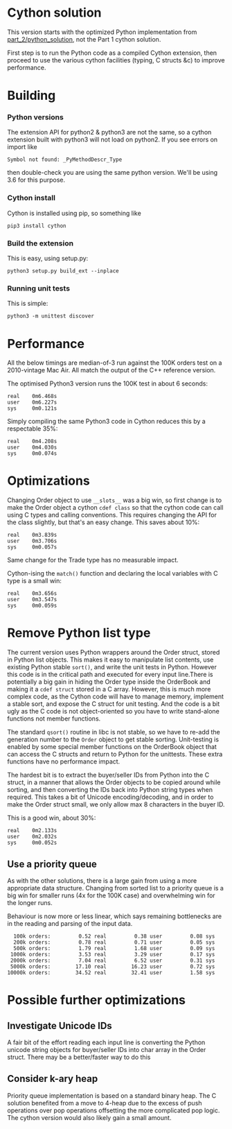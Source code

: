 # Cython solution

This version starts with the optimized Python implementation from [part_2/python_solution](../python_solution/README.md), not the Part 1 cython solution.

First step is to run the Python code as a compiled Cython extension, then proceed to use the various cython facilities (typing, C structs &c) to improve performance.

# Building

### Python versions

The extension API for python2 & python3 are not the same, so a cython extension built with python3 will not load on python2.  If you see errors on import like

    Symbol not found: _PyMethodDescr_Type

then double-check you are using the same python version.  We'll be using 3.6 for this purpose. 

### Cython install

Cython is installed using pip, so something like

    pip3 install cython

### Build the extension

This is easy, using setup.py:

    python3 setup.py build_ext --inplace

### Running unit tests

This is simple:

    python3 -m unittest discover


# Performance

All the below timings are median-of-3 run against the 100K orders test on a 2010-vintage Mac Air.  All match the output of the C++ reference version.

The optimised Python3 version runs the 100K test in about 6 seconds:

    real	0m6.468s
    user	0m6.227s
    sys	    0m0.121s

Simply compiling the same Python3 code in Cython reduces this by a respectable 35%:

    real	0m4.208s
    user	0m4.030s
    sys	    0m0.074s

# Optimizations

Changing Order object to use `__slots__` was a big win, so first change is to make the Order object a cython `cdef class` so that the cython code can call using C types and calling conventions.  This requires changing the API for the class slightly, but that's an easy change. This saves about 10%:

    real	0m3.839s
    user	0m3.706s
    sys 	0m0.057s

Same change for the Trade type has no measurable impact.

Cython-ising the `match()` function and declaring the local variables with C type is a small win:

    real	0m3.656s
    user	0m3.547s
    sys	    0m0.059s

# Remove Python list type

The current version uses Python wrappers around the Order struct, stored in Python list objects.   This makes it easy to manipulate list contents, use existing Python stable `sort()`, and write the unit tests in Python.  However this code is in the critical path and executed for every input line.There is potentially a big gain in hiding the Order type inside the OrderBook and making it a `cdef struct` stored in a C array.  However, this is much more complex code, as the Cython code will have to manage memory, implement a stable sort, and expose the C struct for unit testing.  And the code is a bit ugly as the C code is not object-oriented so you have to write stand-alone functions not member functions.

The standard `qsort()` routine in libc is not stable, so we have to re-add the generation number to the `Order` object to get stable sorting.  Unit-testing is enabled by some special member functions on the OrderBook object that can access the C structs and return to Python for the unittests.  These extra functions have no performance impact.

The hardest bit is to extract the buyer/seller IDs from Python into the C struct, in a manner that allows the Order objects to be copied around while sorting, and then converting the IDs back into Python string types when required.  This takes a bit of Unicode encoding/decoding, and in order to make the Order struct small, we only allow max 8 characters in the buyer ID.

This is a good win, about 30%:

    real	0m2.133s
    user	0m2.032s
    sys	    0m0.052s

## Use a priority queue

As with the other solutions, there is a large gain from using a more appropriate data structure.  Changing from sorted list to a priority queue is a big win for smaller runs (4x for the 100K case) and overwhelming win for the longer runs.  

Behaviour is now more or less linear, which says remaining bottlenecks are in the reading and parsing of the input data.

      100k orders:         0.52 real         0.38 user         0.08 sys
      200k orders:         0.78 real         0.71 user         0.05 sys
      500k orders:         1.79 real         1.68 user         0.09 sys
     1000k orders:         3.53 real         3.29 user         0.17 sys
     2000k orders:         7.04 real         6.52 user         0.31 sys
     5000k orders:        17.10 real        16.23 user         0.72 sys
    10000k orders:        34.52 real        32.41 user         1.58 sys

# Possible further optimizations

## Investigate Unicode IDs
A fair bit of the effort reading each input line is converting the Python unicode string objects for buyer/seller IDs into char array in the Order struct.  There may be a better/faster way to do this 

## Consider k-ary heap

Priority queue implementation is based on a standard binary heap.  The C solution benefited from a move to 4-heap due to the excess of push operations over pop operations offsetting the more complicated pop logic.  The cython version would also likely gain a small amount.
